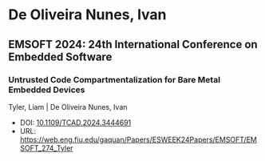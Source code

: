 # De Oliveira Nunes, Ivan

## EMSOFT 2024: 24th International Conference on Embedded Software

### Untrusted Code Compartmentalization for Bare Metal Embedded Devices
Tyler, Liam | De Oliveira Nunes, Ivan
* DOI: [10.1109/TCAD.2024.3444691](https://doi.org/10.1109/TCAD.2024.3444691)
* URL: <https://web.eng.fiu.edu/gaquan/Papers/ESWEEK24Papers/EMSOFT/EMSOFT_274_Tyler>

